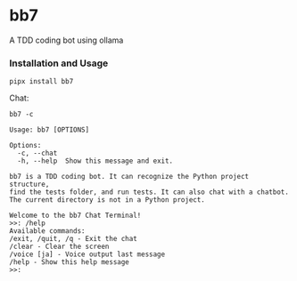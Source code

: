 # bb7
A TDD coding bot using ollama

### Installation and Usage

```
pipx install bb7
```

Chat:

```
bb7 -c
```

```
Usage: bb7 [OPTIONS]

Options:
  -c, --chat
  -h, --help  Show this message and exit.
```


```
bb7 is a TDD coding bot. It can recognize the Python project structure,
find the tests folder, and run tests. It can also chat with a chatbot.
The current directory is not in a Python project.
```


```
Welcome to the bb7 Chat Terminal!
>>: /help
Available commands:
/exit, /quit, /q - Exit the chat
/clear - Clear the screen
/voice [ja] - Voice output last message
/help - Show this help message
>>: 
```